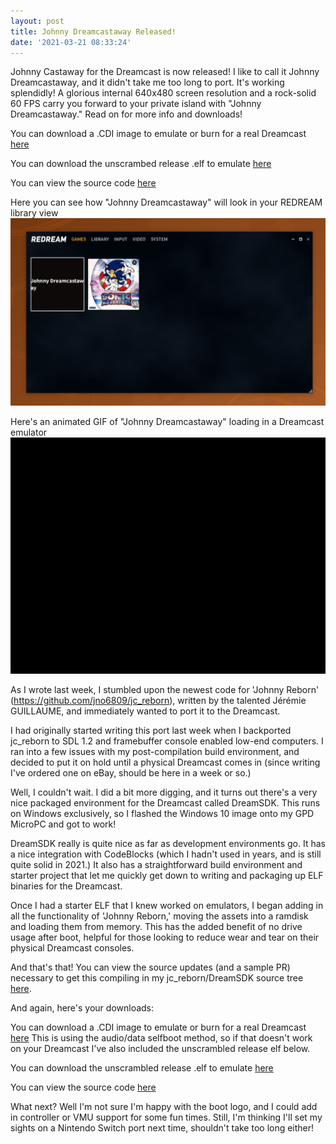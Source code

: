 ```yaml
---
layout: post
title: Johnny Dreamcastaway Released! 
date: '2021-03-21 08:33:24'
---
```

Johnny Castaway for the Dreamcast is now released!  I like to call it Johnny Dreamcastaway, and it didn't take me too long to port. It's working splendidly!  A glorious internal 640x480 screen resolution and a rock-solid 60 FPS carry you forward to your private island with "Johnny Dreamcastaway." Read on for more info and downloads!

You can download a .CDI image to emulate or burn for a real Dreamcast [here](https://github.com/huntergdavis/jc_reborn/blob/DreamSDK/johnny.cdi)


You can download the unscrambed release .elf to emulate [here](https://github.com/huntergdavis/jc_reborn/blob/DreamSDK/johnny_dreamcastaway.elf)


You can view the source code [here](https://github.com/huntergdavis/jc_reborn/tree/DreamSDK)


Here you can see how "Johnny Dreamcastaway" will look in your REDREAM library view
<img src="https://github.com/huntergdavis/huntergdavis.github.io/raw/master/content/images/2021/johnny_emu.png" width="1126">


Here's an animated GIF of "Johnny Dreamcastaway" loading in a Dreamcast emulator
<img src="https://github.com/huntergdavis/huntergdavis.github.io/raw/master/content/images/2021/johnny_load.gif" width="640">


As I wrote last week, I stumbled upon the newest code for 'Johnny Reborn' (https://github.com/jno6809/jc_reborn), written by the talented Jérémie GUILLAUME, and immediately wanted to port it to the Dreamcast.

I had originally started writing this port last week when I backported jc_reborn to SDL 1.2 and framebuffer console enabled low-end computers.  I ran into a few issues with my post-compilation build environment, and decided to put it on hold until a physical Dreamcast comes in (since writing I've ordered one on eBay, should be here in a week or so.)   

Well, I couldn't wait.  I did a bit more digging, and it turns out there's a very nice packaged environment for the Dreamcast called DreamSDK.  This runs on Windows exclusively, so I flashed the Windows 10 image onto my GPD MicroPC and got to work!  

DreamSDK really is quite nice as far as development environments go.  It has a nice integration with CodeBlocks (which I hadn't used in years, and is still quite solid in 2021.)  It also has a straightforward build environment and starter project that let me quickly get down to writing and packaging up ELF binaries for the Dreamcast.   

Once I had a starter ELF that I knew worked on emulators, I began adding in all the functionality of 'Johnny Reborn,' moving the assets into a ramdisk and loading them from memory.  This has the added benefit of no drive usage after boot, helpful for those looking to reduce wear and tear on their physical Dreamcast consoles. 

And that's that!  You can view the source updates (and a sample PR) necessary to get this compiling in my jc_reborn/DreamSDK source tree [here](https://github.com/huntergdavis/jc_reborn/compare/SDL1.2...huntergdavis:DreamSDK?expand=1).

And again, here's your downloads: 

You can download a .CDI image to emulate or burn for a real Dreamcast [here](https://github.com/huntergdavis/jc_reborn/blob/DreamSDK/johnny.cdi)  This is using the audio/data selfboot method, so if that doesn't work on your Dreamcast I've also included the unscrambled release elf below.


You can download the unscrambled release .elf to emulate [here](https://github.com/huntergdavis/jc_reborn/blob/DreamSDK/johnny_dreamcastaway.elf)


You can view the source code [here](https://github.com/huntergdavis/jc_reborn/tree/DreamSDK)


What next?  Well I'm not sure I'm happy with the boot logo, and I could add in controller or VMU support for some fun times.  Still, I'm thinking I'll set my sights on a Nintendo Switch port next time, shouldn't take too long either!  
 
